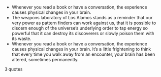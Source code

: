  - Whenever you read a book or have a conversation, the experience causes physical changes in your brain.
 - The weapons laboratory of Los Alamos stands as a reminder that our very power as pattern finders can work against us, that it is possible to discern enough of the universe’s underlying order to tap energy so powerful that it can destroy its discoverers or slowly poison them with its waste.
 - Whenever you read a book or have a conversation, the experience causes physical changes in your brain. It’s a little frightening to think that every time you walk away from an encounter, your brain has been altered, sometimes permanently.

3 quotes